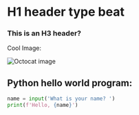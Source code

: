 # H1 header type beat

### This is an H3 header?


Cool Image:

![Octocat image](https://octodex.github.com/images/yaktocat.png)

## Python hello world program:

```python
name = input('What is your name? ')
print(f'Hello, {name}')
```
